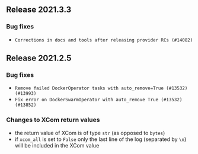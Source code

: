 <!--
 Licensed to the Apache Software Foundation (ASF) under one
 or more contributor license agreements.  See the NOTICE file
 distributed with this work for additional information
 regarding copyright ownership.  The ASF licenses this file
 to you under the Apache License, Version 2.0 (the
 "License"); you may not use this file except in compliance
 with the License.  You may obtain a copy of the License at

   http://www.apache.org/licenses/LICENSE-2.0

 Unless required by applicable law or agreed to in writing,
 software distributed under the License is distributed on an
 "AS IS" BASIS, WITHOUT WARRANTIES OR CONDITIONS OF ANY
 KIND, either express or implied.  See the License for the
 specific language governing permissions and limitations
 under the License.
 -->

## Release 2021.3.3

### Bug fixes

* `Corrections in docs and tools after releasing provider RCs (#14082)`

## Release 2021.2.5

### Bug fixes

  * `Remove failed DockerOperator tasks with auto_remove=True (#13532) (#13993)`
  * `Fix error on DockerSwarmOperator with auto_remove True (#13532) (#13852)`
### Changes to XCom return values

* the return value of XCom is of type `str` (as opposed to `bytes`)
* if `xcom_all` is set to `False` only the last line of the log (separated by `\n`) will be included in the XCom value
